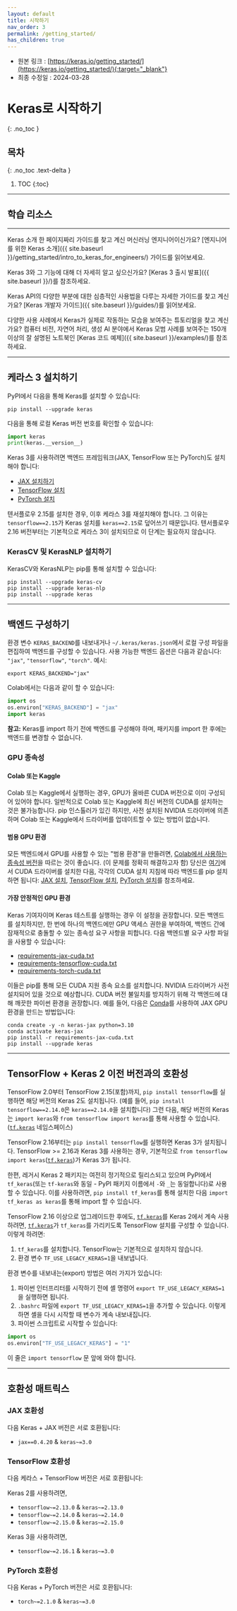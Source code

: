```yaml
---
layout: default
title: 시작하기
nav_order: 3
permalink: /getting_started/
has_children: true
---
```


* 원본 링크 : [https://keras.io/getting_started/](https://keras.io/getting_started/){:target="_blank"}
* 최종 수정일 : 2024-03-28

# Keras로 시작하기
{: .no_toc }

## 목차
{: .no_toc .text-delta }

1. TOC
{:toc}

---

## 학습 리소스
------------------

Keras 소개 한 페이지짜리 가이드를 찾고 계신 머신러닝 엔지니어이신가요? [엔지니어를 위한 Keras 소개]({{ site.baseurl }}/getting_started/intro_to_keras_for_engineers/) 가이드를 읽어보세요.

Keras 3와 그 기능에 대해 더 자세히 알고 싶으신가요? [Keras 3 출시 발표]({{ site.baseurl }}/)를 참조하세요.

Keras API의 다양한 부분에 대한 심층적인 사용법을 다루는 자세한 가이드를 찾고 계신가요? [Keras 개발자 가이드]({{ site.baseurl }}/guides/)를 읽어보세요.

다양한 사용 사례에서 Keras가 실제로 작동하는 모습을 보여주는 튜토리얼을 찾고 계신가요? 컴퓨터 비전, 자연어 처리, 생성 AI 분야에서 Keras 모범 사례를 보여주는 150개 이상의 잘 설명된 노트북인 [Keras 코드 예제]({{ site.baseurl }}/examples/)를 참조하세요.

----

## 케라스 3 설치하기

PyPI에서 다음을 통해 Keras를 설치할 수 있습니다:

```shell
pip install --upgrade keras
```

다음을 통해 로컬 Keras 버전 번호를 확인할 수 있습니다:

```python
import keras
print(keras.__version__)
```

Keras 3를 사용하려면 백엔드 프레임워크(JAX, TensorFlow 또는 PyTorch)도 설치해야 합니다:

* [JAX 설치하기](https://jax.readthedocs.io/en/latest/installation.html)
* [TensorFlow 설치](https://www.tensorflow.org/install)
* [PyTorch 설치](https://pytorch.org/get-started/locally/)

텐서플로우 2.15를 설치한 경우, 이후 케라스 3를 재설치해야 합니다. 그 이유는 `tensorflow==2.15`가 Keras 설치를 `keras==2.15`로 덮어쓰기 때문입니다. 텐서플로우 2.16 버전부터는 기본적으로 케라스 3이 설치되므로 이 단계는 필요하지 않습니다.

### KerasCV 및 KerasNLP 설치하기

KerasCV와 KerasNLP는 pip를 통해 설치할 수 있습니다:

```shell
pip install --upgrade keras-cv
pip install --upgrade keras-nlp
pip install --upgrade keras
```

----

## 백엔드 구성하기

환경 변수 `KERAS_BACKEND`를 내보내거나 `~/.keras/keras.json`에서 로컬 구성 파일을 편집하여 백엔드를 구성할 수 있습니다. 사용 가능한 백엔드 옵션은 다음과 같습니다: `"jax"`, `"tensorflow"`, `"torch"`. 예시:

```shell
export KERAS_BACKEND="jax"
```

Colab에서는 다음과 같이 할 수 있습니다:

```python
import os
os.environ["KERAS_BACKEND"] = "jax"
import keras
```

**참고:** Keras를 import 하기 전에 백엔드를 구성해야 하며, 패키지를 import 한 후에는 백엔드를 변경할 수 없습니다.

### GPU 종속성

#### Colab 또는 Kaggle

Colab 또는 Kaggle에서 실행하는 경우, GPU가 올바른 CUDA 버전으로 이미 구성되어 있어야 합니다. 일반적으로 Colab 또는 Kaggle에 최신 버전의 CUDA를 설치하는 것은 불가능합니다. pip 인스톨러가 있긴 하지만, 사전 설치된 NVIDIA 드라이버에 의존하며 Colab 또는 Kaggle에서 드라이버를 업데이트할 수 있는 방법이 없습니다.

#### 범용 GPU 환경

모든 백엔드에서 GPU를 사용할 수 있는 "범용 환경"을 만들려면, [Colab에서 사용하는 종속성 버전](https://colab.sandbox.google.com/drive/13cpd3wCwEHpsmypY9o6XB6rXgBm5oSxu)을 따르는 것이 좋습니다. (이 문제를 정확히 해결하고자 함) 당신은 [여기](https://developer.nvidia.com/cuda-downloads)에서 CUDA 드라이버를 설치한 다음, 각각의 CUDA 설치 지침에 따라 백엔드를 pip 설치하면 됩니다: [JAX 설치](https://jax.readthedocs.io/en/latest/installation.html), [TensorFlow 설치](https://www.tensorflow.org/install), [PyTorch 설치](https://pytorch.org/get-started/locally/)를 참조하세요.

#### 가장 안정적인 GPU 환경

Keras 기여자이며 Keras 테스트를 실행하는 경우 이 설정을 권장합니다. 모든 백엔드를 설치하지만, 한 번에 하나의 백엔드에만 GPU 액세스 권한을 부여하여, 백엔드 간에 잠재적으로 충돌할 수 있는 종속성 요구 사항을 피합니다. 다음 백엔드별 요구 사항 파일을 사용할 수 있습니다:

*   [requirements-jax-cuda.txt](https://github.com/keras-team/keras/blob/master/requirements-jax-cuda.txt)
*   [requirements-tensorflow-cuda.txt](https://github.com/keras-team/keras/blob/master/requirements-tensorflow-cuda.txt)
*   [requirements-torch-cuda.txt](https://github.com/keras-team/keras/blob/master/requirements-torch-cuda.txt)

이들은 pip를 통해 모든 CUDA 지원 종속 요소를 설치합니다. NVIDIA 드라이버가 사전 설치되어 있을 것으로 예상합니다. CUDA 버전 불일치를 방지하기 위해 각 백엔드에 대해 깨끗한 파이썬 환경을 권장합니다. 예를 들어, 다음은 [Conda](https://docs.conda.io/en/latest/)를 사용하여 JAX GPU 환경을 만드는 방법입니다:

```shell
conda create -y -n keras-jax python=3.10
conda activate keras-jax
pip install -r requirements-jax-cuda.txt
pip install --upgrade keras
```

----

## TensorFlow + Keras 2 이전 버전과의 호환성

TensorFlow 2.0부터 TensorFlow 2.15(포함)까지, `pip install tensorflow`를 실행하면 해당 버전의 Keras 2도 설치됩니다. (예를 들어, `pip install tensorflow==2.14.0`은 `keras==2.14.0`을 설치합니다) 그런 다음, 해당 버전의 Keras는 `import keras`와 `from tensorflow import keras`를 통해 사용할 수 있습니다. ([`tf.keras`](https://www.tensorflow.org/api_docs/python/tf/keras) 네임스페이스)

TensorFlow 2.16부터는 `pip install tensorflow`를 실행하면 Keras 3가 설치됩니다. TensorFlow >= 2.16과 Keras 3를 사용하는 경우, 기본적으로 `from tensorflow import keras`([`tf.keras`](https://www.tensorflow.org/api_docs/python/tf/keras))가 Keras 3가 됩니다.

한편, 레거시 Keras 2 패키지는 여전히 정기적으로 릴리스되고 있으며 PyPI에서 `tf_keras`(또는 `tf-keras`와 동일 - PyPI 패키지 이름에서 `-`와 `_`는 동일합니다)로 사용할 수 있습니다. 이를 사용하려면, `pip install tf_keras`를 통해 설치한 다음 `import tf_keras as keras`를 통해 import 할 수 있습니다.

TensorFlow 2.16 이상으로 업그레이드한 후에도, [`tf.keras`](https://www.tensorflow.org/api_docs/python/tf/keras)를 Keras 2에서 계속 사용하려면, [`tf.keras`](https://www.tensorflow.org/api_docs/python/tf/keras)가 `tf_keras`를 가리키도록 TensorFlow 설치를 구성할 수 있습니다. 이렇게 하려면:

1.  `tf_keras`를 설치합니다. TensorFlow는 기본적으로 설치하지 않습니다.
2.  환경 변수 `TF_USE_LEGACY_KERAS=1`을 내보냅니다.

환경 변수를 내보내는(export) 방법은 여러 가지가 있습니다:

1.  파이썬 인터프리터를 시작하기 전에 셸 명령어 `export TF_USE_LEGACY_KERAS=1`을 실행하면 됩니다.
2.  `.bashrc` 파일에 `export TF_USE_LEGACY_KERAS=1`을 추가할 수 있습니다. 이렇게 하면 셸을 다시 시작할 때 변수가 계속 내보내집니다.
3.  파이썬 스크립트로 시작할 수 있습니다:

```python
import os
os.environ["TF_USE_LEGACY_KERAS"] = "1"
```

이 줄은 `import tensorflow` 문 앞에 와야 합니다.

----

## 호환성 매트릭스

### JAX 호환성

다음 Keras + JAX 버전은 서로 호환됩니다:

* `jax==0.4.20` & `keras~=3.0`

### TensorFlow 호환성

다음 케라스 + TensorFlow 버전은 서로 호환됩니다:

Keras 2를 사용하려면,

* `tensorflow~=2.13.0` & `keras~=2.13.0`
* `tensorflow~=2.14.0` & `keras~=2.14.0`
* `tensorflow~=2.15.0` & `keras~=2.15.0`

Keras 3을 사용하려면,

* `tensorflow~=2.16.1` & `keras~=3.0`

### PyTorch 호환성

다음 Keras + PyTorch 버전은 서로 호환됩니다:

* `torch~=2.1.0` & `keras~=3.0`

